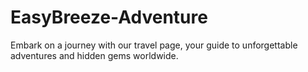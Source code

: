 # EasyBreeze-Adventure
Embark on a journey with our travel page, your guide to unforgettable adventures and hidden gems worldwide.
